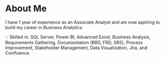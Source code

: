 # About Me
I have 1 year of experience as an Associate Analyst and am now aspiring to build my career in Business Analytics.

💡 Skilled in: SQL Server, Power BI, Advanced Excel, Business Analysis, Requirements Gathering, Documentation (BRD, FRD, SRS), Process Improvement, Stakeholder Management, Data Visualization, Jira, and Confluence.

